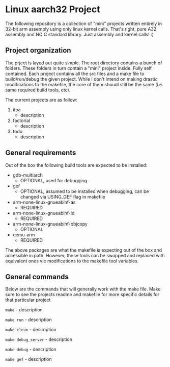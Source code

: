 # Linux aarch32 Project

The following repository is a collection of "mini" projects written entirely in 32-bit arm assembly using only linux kernel calls. That's right, pure A32 assembly and NO C standard library. Just assembly and kernel calls! :)

## Project organization

The prject is layed out quite simple. The root directory contains a bunch of folders. These folders in turn contain a "mini" project inside. Fully self contained.
Each project contains all the src files and a make file to build/run/debug the given project. While I don't intend on making drastic modifications to the makefile, the core of them shoudl still be the same (i.e. same required build tools, etc).

The current projects are as follow:

1) itoa
    - description
3) factorial
    - description
4) todo
    - description

## General requirements

Out of the box the following build tools are expected to be installed:

- gdb-multiarch
    - OPTIONAL, used for debugging
- gef
    - OPTIONAL, assumed to be installed when debugging, can be changed via USING_GEF flag in makefile
- arm-none-linux-gnueabihf-as
    - REQUIRED
- arm-none-linux-gnueabihf-ld
    - REQUIRED
- arm-none-linux-gnueabihf-objcopy
    - OPTIONAL
- qemu-arm
    - REQUIRED
 
The above packages are what the makefile is expecting out of the box and accessible in path. However, these tools can be swapped and replaced with equivalent ones vie modifications to the makefile tool variables.

## General commands

Below are the commands that will generally work with the make file. Make sure to see the projects readme and makefile for more specific details for that particular project

`make`
    - description


`make run`
    - description


`make clean`
    - description


`make debug_server`
    - description


`make debug`
    - description


`make gef`
    - description


